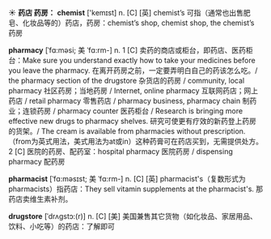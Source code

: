 ☀ <span class="category">**药店 药房：**</span>
<span class="vocabulary">**chemist**</span> ['kemɪst] 
<span class="definition">n. [C] [英] chemist’s 可指（通常也出售肥皂、化妆品等的）药店，药房：</span>chemist’s shop, chemist shop, the chemist’s 药房
           
<span class="vocabulary">**pharmacy**</span> [ˈfɑ:məsi; 美 ˈfɑ:rm-]
<span class="definition">n. 1 [C] 卖药的商店或柜台，即药店、医药柜台：</span>Make sure you understand exactly how to take your medicines before you leave the pharmacy. 在离开药房之前，一定要弄明白自己的药该怎么吃。/ the pharmacy section of the drugstore 杂货店的药房 / community, local pharmacy 社区药房；当地药房 / Internet, online pharmacy 互联网药店；网上药店 / retail pharmacy 零售药店 / pharmacy business, pharmacy chain 制药业；连锁药房 / pharmacy counter 医药柜台 / Research is bringing more effective new drugs to pharmacy shelves. 研究可使更有疗效的新药登上药房的货架。/ The cream is available from pharmacies without prescription.（from为英式用法，美式用法为at或in）这种药膏可在药店买到，无需提供处方。<span class="definition">2 [C] 医院的药房、配药室：</span>hospital pharmacy 医院药房 / dispensing pharmacy 配药房
           
<span class="vocabulary">**pharmacist**</span> [ˈfɑ:məsɪst; 美 ˈfɑ:rm-]
<span class="definition">n. [C] [英] pharmacist's（复数形式为pharmacists）指药店：</span>They sell vitamin supplements at the pharmacist's. 那药店卖维生素补剂。

<span class="vocabulary">**drugstore**</span> [ˈdrʌgstɔ:(r)]
<span class="definition">n. [C] [美] 美国兼售其它货物（如化妆品、家居用品、饮料、小吃等）的药店：</span>了解即可


